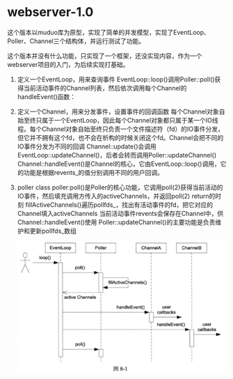 # webserver-1.0
这个版本以muduo库为原型，实现了简单的并发模型，实现了EventLoop、Poller、Channel三个结构体，并运行测试了功能。

这个版本并没有什么功能，只实现了一个框架，还没实现内容，作为一个webserver项目的入门，为后续实现打基础。
   
1. 定义一个EventLoop，用来查询事件
   EventLoop::loop()调用Poller::poll()获得当前活动事件的Channel列表，然后依次调用每个Channel的handleEvent()函数：

2. 定义一个Channel，用来分发事件，设置事件的回调函数
       每个Channel对象自始至终只属于一个EventLoop，因此每个Channel对象都只属于某一个IO线程。每个Channel对象自始至终只负责一个文件描述符（fd）的IO事件分发，但它并不拥有这个fd，也不会在析构的时候关闭这个fd。Channel会把不同的IO事件分发为不同的回调
    Channel::update()会调用EventLoop::updateChannel()，后者会转而调用Poller::updateChannel()
   Channel::handleEvent()是Channel的核心，它由EventLoop::loop()调用，它的功能是根据revents_的值分别调用不同的用户回调。

3. poller class
    poller:poll()是Poller的核心功能，它调用poll(2)获得当前活动的IO事件，然后填充调用方传入的activeChannels，并返回poll(2) return的时刻
    fillActiveChannels()遍历pollfds_，找出有活动事件的fd，把它对应的Channel填入activeChannels
    当前活动事件revents会保存在Channel中，供Channel::handleEvent()使用
    Poller::updateChannel()的主要功能是负责维护和更新pollfds_数组


   ![proactor.png](./proactor.png)